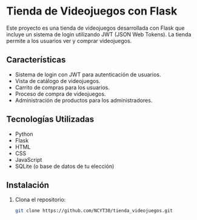# Tienda de Videojuegos con Flask

Este proyecto es una tienda de videojuegos desarrollada con Flask que incluye un sistema de login utilizando JWT (JSON Web Tokens). La tienda permite a los usuarios ver y comprar videojuegos.

## Características

- Sistema de login con JWT para autenticación de usuarios.
- Vista de catálogo de videojuegos.
- Carrito de compras para los usuarios.
- Proceso de compra de videojuegos.
- Administración de productos para los administradores.

## Tecnologías Utilizadas

- Python
- Flask
- HTML
- CSS
- JavaScript
- SQLite (o base de datos de tu elección)

## Instalación

1. Clona el repositorio:
   ```sh
   git clone https://github.com/NCYT30/tienda_videojuegos.git
